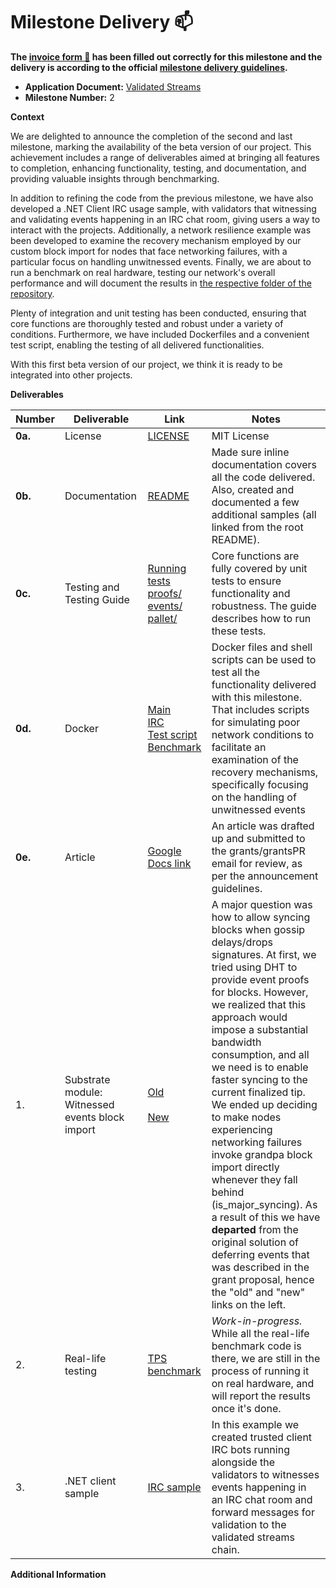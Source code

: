 # Milestone Delivery :mailbox:

**The [invoice form :pencil:](https://docs.google.com/forms/d/e/1FAIpQLSfmNYaoCgrxyhzgoKQ0ynQvnNRoTmgApz9NrMp-hd8mhIiO0A/viewform) has been filled out correctly for this milestone and the delivery is according to the official [milestone delivery guidelines](https://github.com/w3f/Grants-Program/blob/master/docs/Support%20Docs/milestone-deliverables-guidelines.md).**

* **Application Document:** [Validated Streams](https://github.com/w3f/Grants-Program/blob/master/applications/validated-streams.md)
* **Milestone Number:** 2

**Context**

We are delighted to announce the completion of the second and last milestone, marking the availability of the beta version of our project. This achievement includes a range of deliverables aimed at bringing all features to completion, enhancing functionality, testing, and documentation, and providing valuable insights through benchmarking.

In addition to refining the code from the previous milestone, we have also developed a .NET Client IRC usage sample, with validators that witnessing and validating events happening in an IRC chat room, giving users a way to interact with the projects. Additionally, a network resilience example was been developed to examine the recovery mechanism employed by our custom block import for nodes that face networking failures, with a particular focus on handling unwitnessed events. Finally, we are about to run a benchmark on real hardware, testing our network's overall performance and will document the results in [the respective folder of the repository](https://github.com/comrade-coop/validated-streams/tree/main/samples/tps-benchmark/README.md).

Plenty of integration and unit testing has been conducted, ensuring that core functions are thoroughly tested and robust under a variety of conditions. Furthermore, we have included Dockerfiles and a convenient test script, enabling the testing of all delivered functionalities.

With this first beta version of our project, we think it is ready to be integrated into other projects.

**Deliverables**

| Number | Deliverable | Link | Notes |
| ------------- | ------------- | ------------- |------------- |
| **0a.** | License | [LICENSE](https://github.com/comrade-coop/validated-streams/blob/main/LICENSE) | MIT License |
| **0b.** | Documentation | [README](https://github.com/comrade-coop/validated-streams/blob/main/README.md) | Made sure inline documentation covers all the code delivered. Also, created and documented a few additional samples (all linked from the root README). |
| **0c.** | Testing and Testing Guide | [Running tests](https://github.com/comrade-coop/validated-streams/blob/main/README.md#testing) <br> [proofs/](https://github.com/comrade-coop/validated-streams/blob/main/consensus/src/proofs/tests.rs) <br> [events/](https://github.com/comrade-coop/validated-streams/blob/main/consensus/src/events/tests.rs) <br> [pallet/](https://github.com/comrade-coop/validated-streams/blob/main/pallet/src/tests.rs) | Core functions are fully covered by unit tests to ensure functionality and robustness. The guide describes how to run these tests. |
| **0d.** | Docker | [Main](https://github.com/comrade-coop/validated-streams/blob/main/Dockerfile) <br> [IRC](https://github.com/comrade-coop/validated-streams/blob/main/samples/irc/Dockerfile) <br> [Test script](https://github.com/comrade-coop/validated-streams/blob/main/samples/basic/run-example.sh) <br> [Benchmark](https://github.com/comrade-coop/validated-streams/blob/main/samples/tps-benchmark/Dockerfile) | Docker files and shell scripts can be used to test all the functionality delivered with this milestone. That includes scripts for simulating poor network conditions to facilitate an examination of the recovery mechanisms, specifically focusing on the handling of unwitnessed events |
| **0e.** | Article | [Google Docs link](https://docs.google.com/document/u/1/d/12EsVUDydsDWfngQP6-zYRiC-dFbn696Evr3VSxgcpjU/edit) | An article was drafted up and submitted to the grants/grantsPR email for review, as per the announcement guidelines. |
| 1. | Substrate module: Witnessed events block import |[Old](https://github.com/comrade-coop/validated-streams/blob/fa7e20c5f0bf34cd8b89f975eceb6e29955202ab/node/src/streams/services/witness_block_import.rs) <br><br>[New](https://github.com/comrade-coop/validated-streams/blob/main/consensus/src/block_import.rs) | A major question was how to allow syncing blocks when gossip delays/drops signatures. At first, we tried using DHT to provide event proofs for blocks. However, we realized that this approach would impose a substantial bandwidth consumption, and all we need is to enable faster syncing to the current finalized tip. We ended up deciding to make nodes experiencing networking failures invoke grandpa block import directly whenever they fall behind (is_major_syncing). As a result of this we have **departed** from the original solution of deferring events that was described in the grant proposal, hence the "old" and "new" links on the left. |
| 2. | Real-life testing | [TPS benchmark](https://github.com/comrade-coop/validated-streams/tree/main/samples/tps-benchmark) | *Work-in-progress.* While all the real-life benchmark code is there, we are still in the process of running it on real hardware, and will report the results once it's done. |
| 3. | .NET client sample | [IRC sample](https://github.com/comrade-coop/validated-streams/tree/main/samples/irc) | In this example we created trusted client IRC bots running alongside the validators to witnesses events happening in an IRC chat room and forward messages for validation to the validated streams chain. |

**Additional Information**
